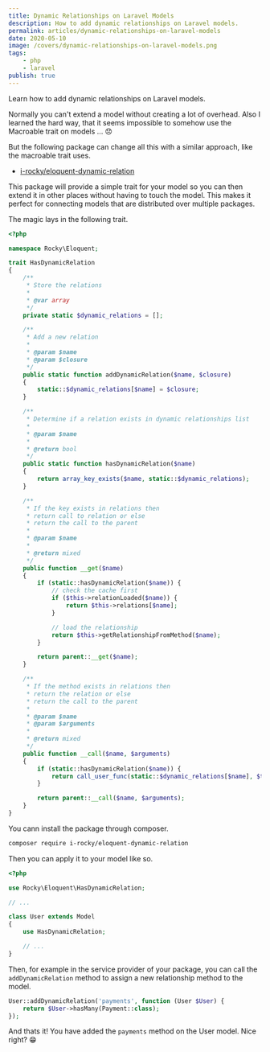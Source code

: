```yaml
---
title: Dynamic Relationships on Laravel Models
description: How to add dynamic relationships on Laravel models.
permalink: articles/dynamic-relationships-on-laravel-models
date: 2020-05-10
image: /covers/dynamic-relationships-on-laravel-models.png
tags:
    - php
    - laravel
publish: true
---
```


Learn how to add dynamic relationships on Laravel models. 

<!-- more -->



Normally you can't extend a model without creating a lot of overhead. Also I learned the hard way, that it seems impossible to somehow use the Macroable trait on models ... 😞

But the following package can change all this with a similar approach, like the macroable trait uses.

  

*   [i-rocky/eloquent-dynamic-relation](https://github.com/i-rocky/eloquent-dynamic-relation)

  

This package will provide a simple trait for your model so you can then extend it in other places without having to touch the model. This makes it perfect for connecting models that are distributed over multiple packages.



The magic lays in the following trait.

  

```php
<?php

namespace Rocky\Eloquent;

trait HasDynamicRelation
{
    /**
     * Store the relations
     *
     * @var array
     */
    private static $dynamic_relations = [];

    /**
     * Add a new relation
     *
     * @param $name
     * @param $closure
     */
    public static function addDynamicRelation($name, $closure)
    {
        static::$dynamic_relations[$name] = $closure;
    }

    /**
     * Determine if a relation exists in dynamic relationships list
     *
     * @param $name
     *
     * @return bool
     */
    public static function hasDynamicRelation($name)
    {
        return array_key_exists($name, static::$dynamic_relations);
    }

    /**
     * If the key exists in relations then
     * return call to relation or else
     * return the call to the parent
     *
     * @param $name
     *
     * @return mixed
     */
    public function __get($name)
    {
        if (static::hasDynamicRelation($name)) {
            // check the cache first
            if ($this->relationLoaded($name)) {
                return $this->relations[$name];
            }

            // load the relationship
            return $this->getRelationshipFromMethod($name);
        }

        return parent::__get($name);
    }

    /**
     * If the method exists in relations then
     * return the relation or else
     * return the call to the parent
     *
     * @param $name
     * @param $arguments
     *
     * @return mixed
     */
    public function __call($name, $arguments)
    {
        if (static::hasDynamicRelation($name)) {
            return call_user_func(static::$dynamic_relations[$name], $this);
        }

        return parent::__call($name, $arguments);
    }
}


```

You cann install the package through composer.

```bash
composer require i-rocky/eloquent-dynamic-relation
```

Then you can apply it to your model like so.

```php
<?php

use Rocky\Eloquent\HasDynamicRelation;

// ...

class User extends Model 
{
    use HasDynamicRelation;

    // ...
}
```


Then, for example in the service provider of your package, you can call the `addDynamicRelation` method to assign a new relationship method to the model.


```php
User::addDynamicRelation('payments', function (User $User) {
    return $User->hasMany(Payment::class);
});
```


And thats it! You have added the `payments` method on the User model. Nice right? 😁